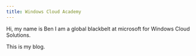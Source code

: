 ```yaml
---
title: Windows Cloud Academy
---
```

 
Hi, my name is Ben I am a global blackbelt at microsoft for Windows Cloud Solutions.
 
This is my blog.